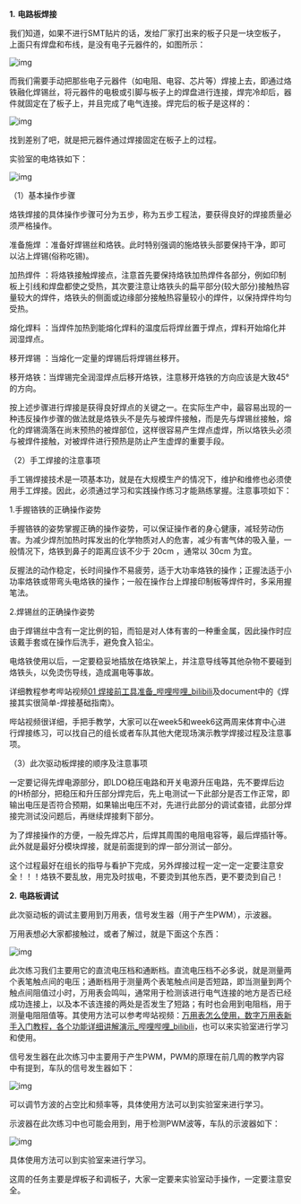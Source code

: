 **1.** **电路板焊接**

我们知道，如果不进行SMT贴片的话，发给厂家打出来的板子只是一块空板子，上面只有焊盘和布线，是没有电子元器件的，如图所示：

![img](file:///C:/Users/184330~1/AppData/Local/Temp/msohtmlclip1/01/clip_image002.jpg)

而我们需要手动把那些电子元器件（如电阻、电容、芯片等）焊接上去，即通过烙铁融化焊锡丝，将元器件的电极或引脚与板子上的焊盘进行连接，焊完冷却后，器件就固定在了板子上，并且完成了电气连接。焊完后的板子是这样的：

![img](file:///C:/Users/184330~1/AppData/Local/Temp/msohtmlclip1/01/clip_image004.jpg)

  找到差别了吧，就是把元器件通过焊接固定在板子上的过程。

  实验室的电烙铁如下：

 ![img](file:///C:/Users/184330~1/AppData/Local/Temp/msohtmlclip1/01/clip_image006.jpg)

（1）基本操作步骤

烙铁焊接的具体操作步骤可分为五步，称为五步工程法，要获得良好的焊接质量必须严格操作。

准备施焊 ：准备好焊锡丝和烙铁。此时特别强调的施烙铁头部要保持干净，即可以沾上焊锡(俗称吃锡)。

加热焊件 ：将烙铁接触焊接点，注意首先要保持烙铁加热焊件各部分，例如印制板上引线和焊盘都使之受热，其次要注意让烙铁头的扁平部分(较大部分)接触热容量较大的焊件，烙铁头的侧面或边缘部分接触热容量较小的焊件，以保持焊件均匀受热。

熔化焊料 ：当焊件加热到能熔化焊料的温度后将焊丝置于焊点，焊料开始熔化并润湿焊点。

移开焊锡 ：当熔化一定量的焊锡后将焊锡丝移开。

移开烙铁：当焊锡完全润湿焊点后移开烙铁，注意移开烙铁的方向应该是大致45°的方向。

按上述步骤进行焊接是获得良好焊点的关键之一。在实际生产中，最容易出现的一种违反操作步骤的做法就是烙铁头不是先与被焊件接触，而是先与焊锡丝接触，熔化的焊锡滴落在尚末预热的被焊部位，这样很容易产生焊点虚焊，所以烙铁头必须与被焊件接触，对被焊件进行预热是防止产生虚焊的重要手段。

（2）手工焊接的注意事项

手工锡焊接技术是一项基本功，就是在大规模生产的情况下，维护和维修也必须使用手工焊接。因此，必须通过学习和实践操作练习才能熟练掌握。注意事项如下：

1.手握铬铁的正确操作姿势

手握铬铁的姿势掌握正确的操作姿势，可以保证操作者的身心健康，减轻劳动伤害。为减少焊剂加热时挥发出的化学物质对人的危害，减少有害气体的吸入量，一般情况下，烙铁到鼻子的距离应该不少于 20cm ，通常以 30cm 为宜。

反握法的动作稳定，长时间操作不易疲劳，适于大功率烙铁的操作；正握法适于小功率烙铁或带弯头电烙铁的操作；一般在操作台上焊接印制板等焊件时，多采用握笔法。

2.焊锡丝的正确操作姿势

由于焊锡丝中含有一定比例的铅，而铅是对人体有害的一种重金属，因此操作时应该戴手套或在操作后洗手，避免食入铅尘。

电烙铁使用以后，一定要稳妥地插放在烙铁架上，并注意导线等其他杂物不要碰到烙铁头，以免烫伤导线，造成漏电等事故。

详细教程参考哔站视频[01 焊接前工具准备_哔哩哔哩_bilibili](https://www.bilibili.com/video/BV1Tt411V7i7?p=1&vd_source=b0c45fbe01497621cd7964916a747a9b)及document中的《焊接其实很简单-焊接基础指南》。

哔站视频很详细，手把手教学，大家可以在week5和week6这两周来体育中心进行焊接练习，可以找自己的组长或者车队其他大佬现场演示教学焊接过程及注意事项。

（3）此次驱动板焊接的顺序及注意事项

一定要记得先焊电源部分，即LDO稳压电路和开关电源升压电路，先不要焊后边的H桥部分，把稳压和升压部分焊完后，先上电测试一下此部分是否工作正常，即输出电压是否符合预期，如果输出电压不对，先进行此部分的调试查错，此部分焊接完测试没问题后，再继续焊接剩下部分。

为了焊接操作的方便，一般先焊芯片，后焊其周围的电阻电容等，最后焊插针等。此外就是最好分模块焊接，就是前面提到的焊一部分测试一部分。

这个过程最好在组长的指导与看护下完成，另外焊接过程一定一定一定要注意安全！！！烙铁不要乱放，用完及时拔电，不要烫到其他东西，更不要烫到自己！

**2.** **电路板调试**

此次驱动板的调试主要用到万用表，信号发生器（用于产生PWM），示波器。

万用表想必大家都接触过，或者了解过，就是下面这个东西：

![img](file:///C:/Users/184330~1/AppData/Local/Temp/msohtmlclip1/01/clip_image008.jpg)

此次练习我们主要用它的直流电压档和通断档。直流电压档不必多说，就是测量两个表笔触点间的电压；通断档用于测量两个表笔触点间是否短路，即当测量到两个触点间阻值过小时，万用表会鸣叫，通常用于检测该进行电气连接的地方是否已经成功连接上，以及本不该连接的两处是否发生了短路；有时也会用到电阻档，用于测量电阻阻值等。其使用方法可以参考哔站视频：[万用表怎么使用，数字万用表新手入门教程，各个功能详细讲解演示_哔哩哔哩_bilibili](https://www.bilibili.com/video/BV16g4y1B7Td/?spm_id_from=333.1007.top_right_bar_window_custom_collection.content.click&vd_source=b0c45fbe01497621cd7964916a747a9b)，也可以来实验室进行学习和使用。

信号发生器在此次练习中主要用于产生PWM，PWM的原理在前几周的教学内容中有提到，车队的信号发生器如下：

![img](file:///C:/Users/184330~1/AppData/Local/Temp/msohtmlclip1/01/clip_image010.jpg)

可以调节方波的占空比和频率等，具体使用方法可以到实验室来进行学习。

示波器在此次练习中也可能会用到，用于检测PWM波等，车队的示波器如下：

![img](file:///C:/Users/184330~1/AppData/Local/Temp/msohtmlclip1/01/clip_image012.jpg)

具体使用方法可以到实验室来进行学习。

这周的任务主要是焊板子和调板子，大家一定要来实验室动手操作，一定要注意安全。